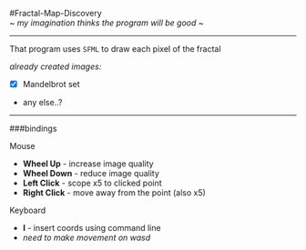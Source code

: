 #Fractal-Map-Discovery  
~ *my imagination thinks the program will be good* ~

---
That program uses `SFML` to draw each pixel of the fractal

_already created images:_ 
- [x] Mandelbrot set
- any else..?
---

###bindings 

Mouse
-  **Wheel Up** - increase image quality
-  **Wheel Down** - reduce image quality
-  **Left Click** - scope x5 to clicked point
-  **Right Click** - move away from the point (also x5)

Keyboard
-  **I** - insert coords using command line
-  _need to make movement on wasd_